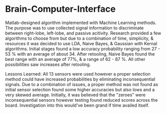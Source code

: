 # Brain-Computer-Interface

Matlab-designed algorithm implemented with Machine Learning methods. The purpose was to use collected signal information to discriminate between right-lobe, left-lobe,
and passive acitivity. Research provided a few algorithms to choose from but due to a combination of time, simplicity, & resources it was decided to use LDA, Naive
Bayes, & Gaussian with Kernal algorithms. Initial stages found a low accuracy probability ranging from 27 - 53 % with an average of about 34. After retooling, Naive
Bayes found the best range with an average of 77%, & a range of 62 - 87 %. All other possibilities saw increases after retooling. 

Lessons Learned: All 13 sensors were used however a proper selection method could have increased probabilities by eliminating inconsequential signals. Due to a 
combination of issues, a proper method was not found as initial sensor selection found some higher accuracies but also lows and a very skewed average. Initially,
it was believed that the "zeroes" were inconsequential sensors however testing found reduced scores across the board. Investigation into this would've been grand
if time availed itself. 
